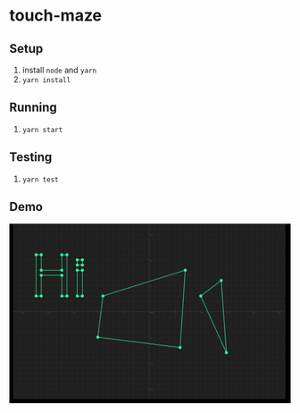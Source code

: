# touch-maze


## Setup

1. install `node` and `yarn`
2. `yarn install`

## Running

1. `yarn start`

## Testing

1. `yarn test`


## Demo

![Demo](./demo.png)
